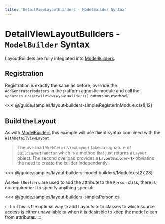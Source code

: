 ```yaml
---
title: 'DetailViewLayoutBuilders - ModelBuilder Syntax'
---
```


# DetailViewLayoutBuilders - `ModelBuilder` Syntax

LayoutBuilders are fully integrated into [ModelBuilders](/guide/modelbuilders.md).

## Registration

Registration is exactly the same as before, override the `AddGeneratorUpdaters` in the platform agnostic module and call the `updaters.UseDetailViewLayoutBuilders()` extension method.

<<< @/guide/samples/layout-builders-simple/RegisterInModule.cs{8,12}

## Build the Layout

As with [ModelBuilders](/guide/modelbuilders.md) this example will use  fluent syntax combined with the `WithDetailViewLayout`.

> The overload `WithDetailViewLayout` takes a signature of `BuildLayoutFunctor` which is a method that just returns a `Layout` object. The second overload provides a [`LayoutBuilder<T>`](/guide/layout-builders-advanced-syntax.md) obviating the need to create the builder independently.

<<< @/guide/samples/layout-builders-model-builders/Module.cs{27,28}

As  `ModelBuilders` are used to add the attribute to the `Person` class, there is no requirement to specify anything special:

<<< @/guide/samples/layout-builders-simple/Person.cs

::: tip
This is the optimal way to add Layouts to to classes to which source access is either unavailable or when it is desirable to keep the model clean from attributes.
:::
